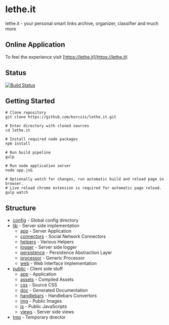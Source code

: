 # lethe.it

lethe.it - your personal smart links archive, organizer, classifier and much more

## Online Application

To feel the experience visit [https://lethe.it](https://lethe.it)

## Status

[![Build Status](https://travis-ci.org/korczis/lethe.it.svg?branch=master)](https://travis-ci.org/korczis/lethe.it)

## Getting Started

```
# Clone repository
git clone https://github.com/korczis/lethe.it.git

# Enter directory with cloned sources
cd lethe.it

# Install required node packages
npm install

# Run build pipeline
gulp

# Run node application server
node app.js&

# Optionally watch for changes, run automatic build and reload page in browser.
# Live reload chrome extension is required for automatic page reload.
gulp watch
```

## Structure

- [config](https://github.com/korczis/lethe.it/tree/master/config) - Global config directory
- [lib](https://github.com/korczis/lethe.it/tree/master/lib) - Server side implementation
  - [app](https://github.com/korczis/lethe.it/tree/master/lib/app) - Server Application
  - [connectors](https://github.com/korczis/lethe.it/tree/master/lib/connectors) - Social Network Connectors
  - [helpers](https://github.com/korczis/lethe.it/tree/master/lib/helpers) - Various Helpers
  - [logger](https://github.com/korczis/lethe.it/tree/master/lib/logger) - Server side logger
  - [persistence](https://github.com/korczis/lethe.it/tree/master/lib/persistence) - Persistence Abstraction Layer
  - [processor](https://github.com/korczis/lethe.it/tree/master/lib/processor) - Generic Processor
  - [web](https://github.com/korczis/lethe.it/tree/master/lib/web) - Web Interface Implementation
- [public](https://github.com/korczis/lethe.it/tree/master/public) - Client side stuff
  - [app](https://github.com/korczis/lethe.it/tree/master/public/app) - Application
  - [assets](https://github.com/korczis/lethe.it/tree/master/public/assets) - Compiled Assets
  - [css](https://github.com/korczis/lethe.it/tree/master/public/css) - Source CSS
  - [doc](https://github.com/korczis/lethe.it/tree/master/public/doc) - Generated Documentation
  - [handlebars](https://github.com/korczis/lethe.it/tree/master/public/handlebars) - Handlebars Convertors
  - [img](https://github.com/korczis/lethe.it/tree/master/public/img) - Public Images
  - [js](https://github.com/korczis/lethe.it/tree/master/public/js) - Public JavaScripts
  - [views](https://github.com/korczis/lethe.it/tree/master/public/views) - Server side views
- [tmp](https://github.com/korczis/lethe.it/tree/master/tmp) - Temporary director
